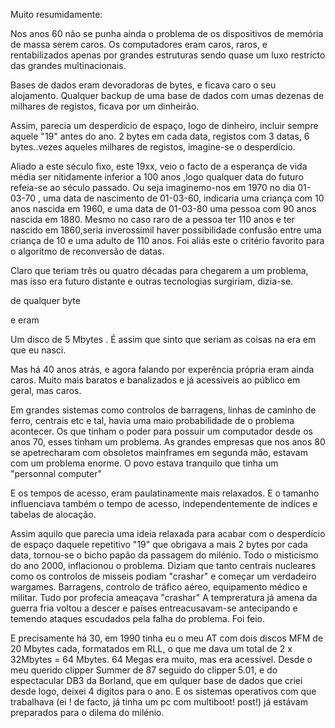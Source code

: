 

Muito resumidamente:

Nos anos 60 não se punha ainda o problema de os dispositivos de memória de massa serem caros. Os computadores eram caros, raros, e rentabilizados apenas por grandes estruturas sendo quase um luxo restricto das grandes multinacionais.

Bases de dados eram devoradoras de bytes, e ficava caro o seu alojamento.
Qualquer backup de uma base de dados com umas dezenas de milhares de registos, ficava por um dinheirão.

Assim, parecia um desperdício de espaço, logo de dinheiro, incluir sempre aquele "19" antes do ano. 2 bytes em cada data, registos com 3 datas, 6 bytes..vezes aqueles milhares de registos, imagine-se o desperdício.

Aliado a este século fixo, este 19xx, veio o facto de a esperança de vida média ser nitidamente inferior a 100 anos ,logo qualquer data do futuro refeia-se ao século passado.
Ou seja imaginemo-nos em 1970 no dia 01-03-70 , uma data de nascimento de 01-03-60, indicaria uma criança com 10 anos nascida em 1960, e uma data de 01-03-80 uma pessoa com 90 anos nascida em 1880.
Mesmo no caso raro de a pessoa ter 110 anos e ter nascido em 1860,seria inverossimil haver possibilidade confusão entre uma criança de 10 e uma adulto de 110 anos.
Foi aliás este o critério favorito para o algoritmo de reconversão de datas.





 Claro que teriam três ou quatro décadas para chegarem a um problema, mas isso era futuro distante e outras tecnologias surgiriam, dizia-se.




 de qualquer byte

e eram 

Um disco de 5 Mbytes . É assim que sinto que seriam as coisas na era em que eu nasci.

 Mas há 40 anos atrás, e agora falando por experência própria eram ainda caros. Muito mais baratos e banalizados e já acessiveis ao público em geral, mas caros.




Em grandes sistemas como controlos de barragens, linhas de caminho de ferro, centrais etc e tal, havia uma maio probabilidade de o problema acontecer. Os que tinham o poder para possuir um computador desde os anos 70, esses tinham um problema.
As grandes empresas que nos anos 80 se apetrecharam com obsoletos mainframes em segunda mão, estavam com um problema enorme.
O povo estava tranquilo que tinha um "personnal computer"



E os tempos de acesso, eram paulatinamente mais relaxados. E o tamanho influenciava também o tempo de acesso, independentemente de indíces e tabelas de alocação.



Assim aquilo que parecia uma ideia relaxada para acabar com o desperdício de espaço daquele repetitivo "19" que obrigava a mais 2 bytes por cada data, tornou-se o bicho papão da passagem do milénio. Todo o misticismo do ano 2000, inflacionou o problema.
Diziam que tanto centrais nucleares como os controlos de misseis podiam "crashar" e começar um verdadeiro wargames.
Barragens, controlo de tráfico aéreo, equipamento médico e militar. Tudo por profecia ameaçava "crashar"
A tempreratura já amena da guerra fria voltou a descer e países entreacusavam-se antecipando e temendo ataques escudados pela falha do problema. Foi feio.





E precisamente há 30, em 1990 tinha eu o meu AT com dois discos MFM de 20 Mbytes cada, formatados em RLL, o que me dava um total de 2 x 32Mbytes = 64 Mbytes.
64 Megas era muito, mas era acessível.
Desde o meu querido clipper Summer de 87 seguido do clipper 5.01, e do espectacular DB3 da Borland, que em qulquer base de dados que criei desde logo, deixei 4 digitos para o ano.
E os sistemas operativos com que trabalhava (ei ! de facto, já tinha um pc com multiboot! post!)
já estávam preparados para o dilema do milénio.


